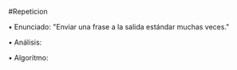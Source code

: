 #Repeticion

• Enunciado: "Enviar una frase a la salida estándar muchas veces."

• Análisis:


• Algoritmo:

